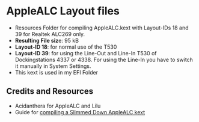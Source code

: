 # AppleALC Layout files
- Resources Folder for compiling AppleALC.kext with Layout-IDs 18 and 39 for Realtek ALC269 only.
- **Resulting File siz**e: 95 kB
- **Layout-ID 18**: for normal use of the T530
- **Layout-ID 39**: for using the Line-Out and Line-In T530 of Dockingstations 4337 or 4338. For using the Line-In you have to switch it manually in System Settings.
- This kext is used in my EFI Folder

## Credits and Resources
- Acidanthera for AppleALC and Lilu
- Guide for [compiling a Slimmed Down AppleALC kext](https://github.com/5T33Z0/OC-Little-Translated/blob/main/L_ALC_Layout-ID/Slimming_AppleALC.md)
